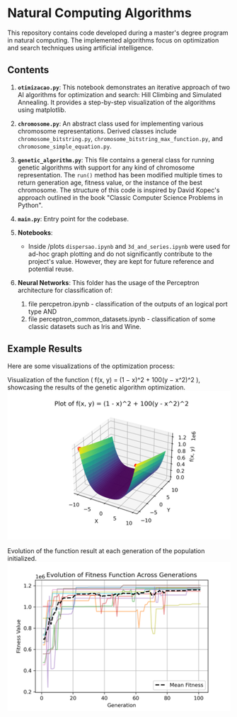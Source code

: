 # Natural Computing Algorithms

This repository contains code developed during a master's degree program in natural computing. The implemented algorithms focus on optimization and search techniques using artificial intelligence.

## Contents

1. **`otimizacao.py`**: This notebook demonstrates an iterative approach of two AI algorithms for optimization and search: Hill Climbing and Simulated Annealing. It provides a step-by-step visualization of the algorithms using matplotlib.

2. **`chromosome.py`**: An abstract class used for implementing various chromosome representations. Derived classes include `chromosome_bitstring.py`, `chromosome_bitstring_max_function.py`, and `chromosome_simple_equation.py`.

3. **`genetic_algorithm.py`**: This file contains a general class for running genetic algorithms with support for any kind of chromosome representation. The `run()` method has been modified multiple times to return generation age, fitness value, or the instance of the best chromosome. The structure of this code is inspired by David Kopec's approach outlined in the book "Classic Computer Science Problems in Python".

4. **`main.py`**: Entry point for the codebase.

5. **Notebooks**:
   - Inside /plots `dispersao.ipynb` and `3d_and_series.ipynb` were used for ad-hoc graph plotting and do not significantly contribute to the project's value. However, they are kept for future reference and potential reuse.

6. **Neural Networks**: This folder has the usage of the Perceptron architecture for classification of:
   1. file percpetron.ipynb - classification of the outputs of an logical port type AND
   2. file perceptron_common_datasets.ipynb - classification of some classic datasets such as Iris and Wine.

## Example Results

Here are some visualizations of the optimization process:

Visualization of the function \( f(x, y) = (1 − x)^2 + 100(y − x^2)^2 \), showcasing the results of the genetic algorithm optimization.
![3D Graph](img/3d.png)   
  
Evolution of the function result at each generation of the population initialized.
![Fitness Graph](img/fitness.png) 
